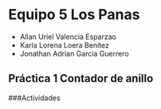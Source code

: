 #  Equipo 5 Los Panas

<ul>
<li> Allan Uriel Valencia Esparzao </li>
<li>Karla Lorena Loera Benitez</li>
<li>Jonathan Adrian Garcia Guerrero</li>

</ul>


## Práctica 1 Contador de anillo

###Actividades

<ol>

</ol>

